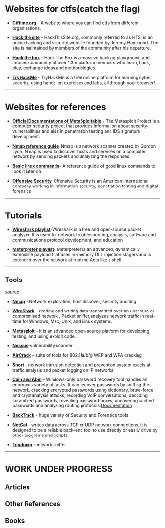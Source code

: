 

# Websites for ctfs(catch the flag) 

* [**Ctftime.org**](https://ctftime.org/) - A website where you can find ctfs from different organisations.

* [**Hack the site**]( 	https://www.hackthissite.org/) - HackThisSite.org, commonly referred to as HTS, is an online hacking and security website founded by Jeremy Hammond. The site is maintained by members of the community after his departure.

* [**Hack the box**](https://www.hackthissite.org/) - Hack The Box is a massive hacking playground, and infosec community of over 1.3m platform members who learn, hack, play, exchange ideas and methodologies.

* [**TryHackMe**](https://tryhackme.com) - TryHackMe is a free online platform for learning cyber security, using hands-on exercises and labs, all through your browser!

---

# Websites for references

* [**Official Documentations of MetaSploitable**](https://docs.metasploit.com/) - The Metasploit Project is a computer security project that provides information about security vulnerabilities and aids in penetration testing and IDS signature development.

* [**Nmap reference guide**](https://nmap.org/book/toc.html)-Nmap is a network scanner created by Gordon Lyon. Nmap is used to discover hosts and services on a computer network by sending packets and analyzing the responses. 

* [**Basic linux commands**](https://xmind.app/m/WwtB/)- A reference guide of good linux commands to look it later oh.

* [**Offensive Security**](https://www.offensive-security.com/)-Offensive Security is an American international company working in information security, penetration testing and digital forensics

---

# Tutorials

* [**Wireshark playlist**](https://youtube.com/playlist?list=PLBf0hzazHTGPgyxeEj_9LBHiqjtNEjsgt)-Wireshark is a free and open-source packet analyzer. It is used for network troubleshooting, analysis, software and communications protocol development, and education

* [**Meterpreter playlist**](https://www.youtube.com/watch?v=xsyeL6xWWy4)- Meterpreter is an advanced, dynamically extensible payload that uses in-memory DLL injection stagers and is extended over the network at runtime.Acts like a shell

---



## Tools 

[*source*](https://sectools.org/)

* [**Nmap**](https://nmap.org/) - Network exploration, host discover, security auditing 

* [**WireShark**](https://www.wireshark.org/) - reading and writing data transmitted over an unsecure or compromised network , Packet sniffer,analyzes network traffic in real-time for Windows, Mac, Unix, and Linux systems.

* [**Metasploit**](https://www.metasploit.com/) - it is an advanced open-source platform for developing, testing, and using exploit code. 

* [**Nessus**](https://www.tenable.com/products/nessus/nessus-professional)-vulnerability scanner

* [**AirCrack**](http://www.aircrack-ng.org/) - suite of tools for 802.11a/b/g WEP and WPA cracking

* [**Snort**](https://www.snort.org/) - network intrusion detection and prevention system excels at traffic analysis and packet logging on IP networks. 

* [**Cain and Abel**](www.oxid.it/cain.html) - Windows-only password recovery tool handles an enormous variety of tasks. It can recover passwords by sniffing the network, cracking encrypted passwords using dictionary, brute-force and cryptanalysis attacks, recording VoIP conversations, decoding scrambled passwords, revealing password boxes, uncovering cached passwords and analyzing routing protocols.[Documentation](www.oxid.it/ca_um/)

* [**BackTrack**](https://www.backtrack-linux.org/) - huge variety of Security and Forensics tools 

* [**NetCat**](http://en.wikipedia.org/wiki/Netcat) - writes data across TCP or UDP network connections. It is designed to be a reliable back-end tool to use directly or easily drive by other programs and scripts.

* [**Tcpdump**](http://www.tcpdump.org/) -network sniffer

---
# WORK UNDER PROGRESS

## Articles

## Other References

## Books
